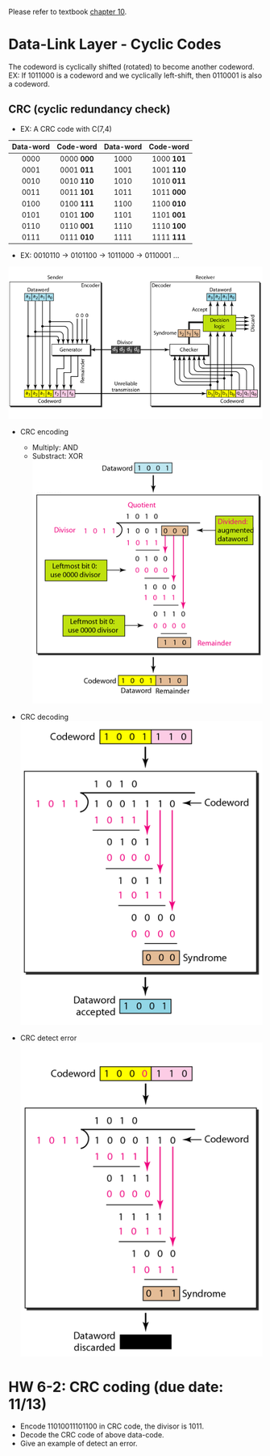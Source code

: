 Please refer to textbook [chapter 10](https://github.com/cnchenpu/data-comm/blob/master/ppt/Ch10-Forouzan.ppt).

# Data-Link Layer - Cyclic Codes
The codeword is cyclically shifted (rotated) to become another codeword. <br>
EX: If 1011000 is a codeword and we cyclically left-shift, then 0110001 is also a codeword.

## CRC (cyclic redundancy check)
- EX: A CRC code with C(7,4)

|Data-word|Code-word|Data-word|Code-word|
|:----:|:----:|:----:|:----:|
|0000|0000 <b>000</b>|1000|1000 <b>101</b>|
|0001|0001 <b>011</b>|1001|1001 <b>110</b>|
|0010|0010 <b>110</b>|1010|1010 <b>011</b>|
|0011|0011 <b>101</b>|1011|1011 <b>000</b>|
|0100|0100 <b>111</b>|1100|1100 <b>010</b>|
|0101|0101 <b>100</b>|1101|1101 <b>001</b>|
|0110|0110 <b>001</b>|1110|1110 <b>100</b>|
|0111|0111 <b>010</b>|1111|1111 <b>111</b>|

- EX: 0010110 -> 0101100 -> 1011000 -> 0110001 ...

![](fig/CRC.png)

- CRC encoding
  - Multiply: AND
  - Substract: XOR <br>
![](fig/CRC-encode.png)

- CRC decoding <br>
![](fig/CRC-decode-1.png)

- CRC detect error <br>
![](fig/CRC-decode-2.png)

# HW 6-2: CRC coding (due date: 11/13)
- Encode 11010011101100 in CRC code, the divisor is 1011.
- Decode the CRC code of above data-code.
- Give an example of detect an error.
